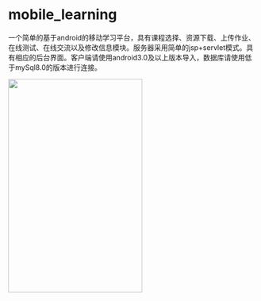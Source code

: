 # mobile_learning
一个简单的基于android的移动学习平台，具有课程选择、资源下载、上传作业、在线测试、在线交流以及修改信息模块。服务器采用简单的jsp+servlet模式。具有相应的后台界面。客户端请使用android3.0及以上版本导入，数据库请使用低于mySql8.0的版本进行连接。


<img src="https://github.com/LiDaiY/mobile_learning/blob/master/images/%E5%BE%AE%E4%BF%A1%E5%9B%BE%E7%89%87_20190103205752.jpg" width="270" height="430">

